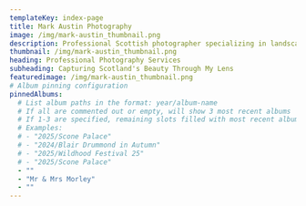 ```yaml
---
templateKey: index-page
title: Mark Austin Photography
image: /img/mark-austin_thumbnail.png
description: Professional Scottish photographer specializing in landscape, portrait, and documentary photography. Capturing the beauty of Scotland and beyond.
thumbnail: /img/mark-austin_thumbnail.png
heading: Professional Photography Services
subheading: Capturing Scotland's Beauty Through My Lens
featuredimage: /img/mark-austin_thumbnail.png
# Album pinning configuration
pinnedAlbums:
  # List album paths in the format: year/album-name
  # If all are commented out or empty, will show 3 most recent albums
  # If 1-3 are specified, remaining slots filled with most recent albums
  # Examples:
  # - "2025/Scone Palace"
  # - "2024/Blair Drummond in Autumn" 
  # - "2025/Wildhood Festival 25"
  # - "2025/Scone Palace"
  - ""
  - "Mr & Mrs Morley"
  - ""
---
```

